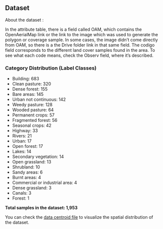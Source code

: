 ## Dataset

About the dataset :

In the attribute table, there is a field called OAM, which contains the OpenAerialMap link or the link to the image which was used to generate the polygon or coverage sample.
In some cases, the image didn’t come directly from OAM, so there is a the Drive folder link in that same field.
The codigo field corresponds to the different land cover samples found in the area. To see what each code means, check the Observ field, where it’s described.

### Category Distribution (Label Classes)

- Building: 683
- Clean pasture: 320
- Dense forest: 155
- Bare areas: 145
- Urban not continuous: 142
- Weedy pasture: 128
- Wooded pasture: 64
- Permanent crops: 57
- Fragmented forest: 56
- Seasonal crops: 42
- Highway: 33
- Rivers: 21
- Urban: 17
- Open forest: 17
- Lakes: 14
- Secondary vegetation: 14
- Open grassland: 13
- Shrubland: 10
- Sandy areas: 6
- Burnt areas: 4
- Commercial or industrial area: 4
- Dense grassland: 3
- Canals: 3
- Forest: 1

**Total samples in the dataset: 1,953**

You can check the [data centroid file](./data/data_centroid.geojson) to visualize the spatial distribution of the dataset.
